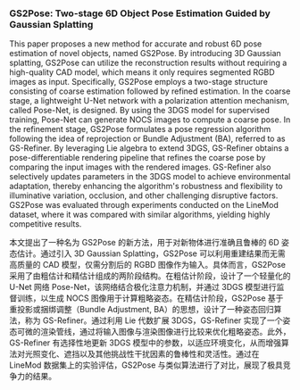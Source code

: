 ### GS2Pose: Two-stage 6D Object Pose Estimation Guided by Gaussian Splatting

This paper proposes a new method for accurate and robust 6D pose estimation of novel objects, named GS2Pose. By introducing 3D Gaussian splatting, GS2Pose can utilize the reconstruction results without requiring a high-quality CAD model, which means it only requires segmented RGBD images as input. Specifically, GS2Pose employs a two-stage structure consisting of coarse estimation followed by refined estimation. In the coarse stage, a lightweight U-Net network with a polarization attention mechanism, called Pose-Net, is designed. By using the 3DGS model for supervised training, Pose-Net can generate NOCS images to compute a coarse pose. In the refinement stage, GS2Pose formulates a pose regression algorithm following the idea of reprojection or Bundle Adjustment (BA), referred to as GS-Refiner. By leveraging Lie algebra to extend 3DGS, GS-Refiner obtains a pose-differentiable rendering pipeline that refines the coarse pose by comparing the input images with the rendered images. GS-Refiner also selectively updates parameters in the 3DGS model to achieve environmental adaptation, thereby enhancing the algorithm's robustness and flexibility to illuminative variation, occlusion, and other challenging disruptive factors. GS2Pose was evaluated through experiments conducted on the LineMod dataset, where it was compared with similar algorithms, yielding highly competitive results.

本文提出了一种名为 GS2Pose 的新方法，用于对新物体进行准确且鲁棒的 6D 姿态估计。通过引入 3D Gaussian Splatting，GS2Pose 可以利用重建结果而无需高质量的 CAD 模型，仅需分割后的 RGBD 图像作为输入。具体而言，GS2Pose 采用了由粗估计和精估计组成的两阶段结构。在粗估计阶段，设计了一个轻量化的 U-Net 网络 Pose-Net，该网络结合极化注意力机制，并通过 3DGS 模型进行监督训练，以生成 NOCS 图像用于计算粗略姿态。在精估计阶段，GS2Pose 基于重投影或捆绑调整（Bundle Adjustment, BA）的思想，设计了一种姿态回归算法，称为 GS-Refiner。通过利用 Lie 代数扩展 3DGS，GS-Refiner 实现了一个姿态可微的渲染管线，通过将输入图像与渲染图像进行比较来优化粗略姿态。此外，GS-Refiner 有选择性地更新 3DGS 模型中的参数，以适应环境变化，从而增强算法对光照变化、遮挡以及其他挑战性干扰因素的鲁棒性和灵活性。通过在 LineMod 数据集上的实验评估，GS2Pose 与类似算法进行了对比，展现了极具竞争力的结果。
